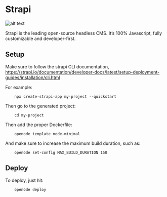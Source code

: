 # Strapi

![alt text](/images/logo/strapi.svg)

Strapi is the leading open-source headless CMS. It’s 100% Javascript, fully customizable and developer-first.



## Setup

Make sure to follow the strapi CLI documentation, https://strapi.io/documentation/developer-docs/latest/setup-deployment-guides/installation/cli.html

For example:

        npx create-strapi-app my-project --quickstart

Then go to the generated project:

        cd my-project

Then add the proper Dockerfile:

        openode template node-minimal

And make sure to increase the maximum build duration, such as:

        openode set-config MAX_BUILD_DURATION 150


## Deploy

To deploy, just hit:

        openode deploy